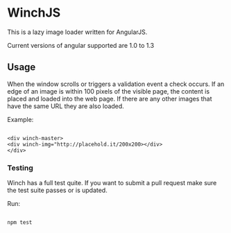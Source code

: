 # WinchJS #

This is a lazy image loader written for AngularJS.

Current versions of angular supported are 1.0 to 1.3

## Usage ##
When the window scrolls or triggers a validation event a check occurs. If an edge of an image is within 100 pixels of 
the visible page, the content is placed and loaded into the web page.  If there are any other images that have the 
same URL they are also loaded.

Example:

```

<div winch-master>
<div winch-img="http://placehold.it/200x200></div>
</div>

```

### Testing ###
Winch has a full test quite.  If you want to submit a pull request make sure the test suite passes or is updated.


Run:
```

npm test

```
